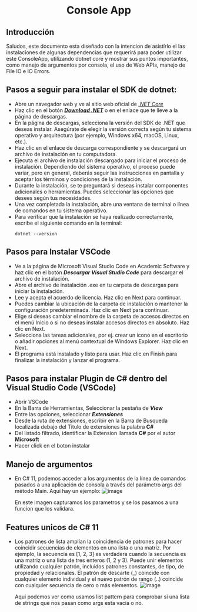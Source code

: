 <h1 align="center"> Console App </h1>

## Introducción

Saludos, este documento esta diseñado con la intencion de asistírlo el las instalaciones de algunas dependencias que requerirá para poder utilizar este ConsoleApp, utilizando dotnet core y mostrar sus puntos importantes, como manejo de argumentos por consola, el uso de Web APIs, manejo de File IO e IO Errors.

## Pasos a seguir para instalar el SDK de dotnet:

- Abre un navegador web y ve al sitio web oficial de [_.NET Core_](https://dotnet.microsfot.com/download)
- Haz clic en el botón [**_Download .NET_**](https://dotnet.microsoft.com/en-us/download/dotnet/thank-you/sdk-7.0.302-windows-x64-installer) o en el enlace que te lleve a la página de descargas.
- En la página de descargas, selecciona la versión del SDK de .NET que deseas instalar. Asegúrate de elegir la versión correcta según tu sistema operativo y arquitectura (por ejemplo, Windows x64, macOS, Linux, etc.).
- Haz clic en el enlace de descarga correspondiente y se descargará un archivo de instalación en tu computadora.
- Ejecuta el archivo de instalación descargado para iniciar el proceso de instalación. Dependiendo del sistema operativo, el proceso puede variar, pero en general, deberás seguir las instrucciones en pantalla y aceptar los términos y condiciones de la instalación.
- Durante la instalación, se te preguntará si deseas instalar componentes adicionales o herramientas. Puedes seleccionar las opciones que desees según tus necesidades.
- Una vez completada la instalación, abre una ventana de terminal o línea de comandos en tu sistema operativo.
- Para verificar que la instalación se haya realizado correctamente, escribe el siguiente comando en la terminal:
    ```.net
    dotnet --version
    ```

## Pasos para Instalar VSCode

- Ve a la página de Microsoft Visual Studio Code en Academic Software y haz clic en el botón _**Descargar Visual Studio Code**_ para descargar el archivo de instalación.
- Abre el archivo de instalación .exe en tu carpeta de descargas para iniciar la instalación.
- Lee y acepta el acuerdo de licencia. Haz clic en Next para continuar.
- Puedes cambiar la ubicación de la carpeta de instalación o mantener la configuración predeterminada. Haz clic en Next para continuar.
- Elige si deseas cambiar el nombre de la carpeta de accesos directos en el menú Inicio o si no deseas instalar accesos directos en absoluto. Haz clic en Next.
- Selecciona las tareas adicionales, por ej. crear un icono en el escritorio o añadir opciones al menú contextual de Windows Explorer. Haz clic en Next.
- El programa está instalado y listo para usar. Haz clic en Finish para finalizar la instalación y lanzar el programa.

## Pasos para instalar Plugin de C# dentro del Visual Studio Code (VSCode)

- Abrir VSCode 
- En la Barra de Herramientas, Seleccionar la pestaña de _**View**_
- Entre las opciones, seleccionar _**Extensiones**_
- Desde la ruta de extensiones, escribir en la Barra de Busqueda localizada debajo del Titulo de extensiones la palabra **C#**
- Del listado filtrado, identificar la Extension llamada **C#** por el autor **Microsoft**
- Hacer click en el boton instalar

## Manejo de argumentos
- En C# 11, podemos acceder a los argumentos de la línea de comandos pasados a una aplicación de consola a través del parámetro args del método Main. Aquí hay un   ejemplo:
  ![image](https://github.com/CesarEnc/ConsoleApp/assets/83259031/b16dce9a-4b09-4d57-90de-fc5f97e5dc04)
  
  En este imagen capturamos los parametros y se los pasamos a una funcion que los validara.

## Features unicos de C# 11
- Los patrones de lista amplían la coincidencia de patrones para hacer coincidir secuencias de elementos en una lista o una matriz. Por ejemplo, la secuencia es     [1, 2, 3] es verdadera cuando la secuencia es una matriz o una lista de tres enteros (1, 2 y 3). Puede unir elementos utilizando cualquier patrón, incluidos       patrones constantes, de tipo, de propiedad y relacionales. El patrón de descarte (_) coincide con cualquier elemento individual y el nuevo patrón de rango (..)   coincide con cualquier secuencia de cero o más elementos.
  ![image](https://github.com/CesarEnc/ConsoleApp/assets/83259031/3d850bb9-f421-4208-83ed-72cdc721508d)
  
  Aqui podemos ver como usamos list pattern para comprobar si una lista de strings que nos pasan como args esta vacia o no.

 
